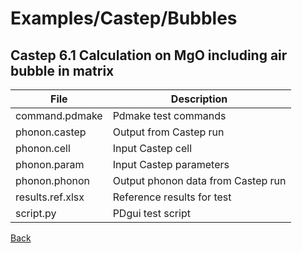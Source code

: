 # Examples/Castep/Bubbles
## Castep 6.1 Calculation on MgO including air bubble in matrix


| **File**           | **Description**                     |
| -------------------| ----------------------------------- |
| command.pdmake     | Pdmake test commands                |
| phonon.castep      |  Output from Castep run             |
| phonon.cell        |  Input Castep cell                  |
| phonon.param       |  Input Castep parameters            |
| phonon.phonon      |  Output phonon data from Castep run |
| results.ref.xlsx   |  Reference results for test         |
| script.py          |  PDgui test script                  |

[Back](..)
